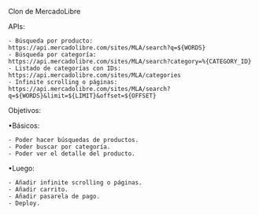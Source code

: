 Clon de MercadoLibre

APIs:

    - Búsqueda por producto: https://api.mercadolibre.com/sites/MLA/search?q=${WORDS}
    - Búsqueda por categoría: https://api.mercadolibre.com/sites/MLA/search?category=%{CATEGORY_ID}
    - Listado de categorías con IDs: https://api.mercadolibre.com/sites/MLA/categories
    - Infinite scrolling o páginas: https://api.mercadolibre.com/sites/MLA/search?q=${WORDS}&limit=${LIMIT}&offset=${OFFSET}

Objetivos:

  •Básicos:

    - Poder hacer búsquedas de productos.
    - Poder buscar por categoría.
    - Poder ver el detalle del producto.

  •Luego:

    - Añadir infinite scrolling o páginas.
    - Añadir carrito.
    - Añadir pasarela de pago.
    - Deploy.
